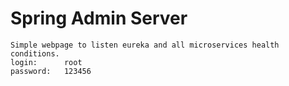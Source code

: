 # Spring Admin Server
	Simple webpage to listen eureka and all microservices health conditions.
	login: 		root
	password: 	123456
